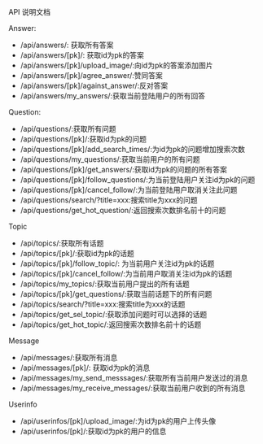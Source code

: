 API 说明文档

Answer:

* /api/answers/: 获取所有答案
* /api/answers/[pk]/: 获取id为pk的答案
* /api/answers/[pk]/upload_image/:向id为pk的答案添加图片
* /api/answers/[pk]/agree_answer/:赞同答案
* /api/answers/[pk]/against_answer/:反对答案
* /api/answers/my_answers/:获取当前登陆用户的所有回答

Question:

* /api/questions/:获取所有问题
* /api/questions/[pk]/:获取id为pk的问题
* /api/questions/[pk]/add_search_times/:为id为pk的问题增加搜索次数
* /api/questions/my_questions/:获取当前用户的所有问题
* /api/questions/[pk]/get_answers/:获取id为pk的问题的所有答案
* /api/questions/[pk]/follow_questions/:为当前登陆用户关注id为pk的问题
* /api/questions/[pk]/cancel_follow/:为当前登陆用户取消关注此问题
* /api/questions/search/?title=xxx:搜索title为xxx的问题
* /api/questions/get_hot_question/:返回搜索次数排名前十的问题

Topic

* /api/topics/:获取所有话题
* /api/topics/[pk]/:获取id为pk的话题
* /api/topics/[pk]/follow_topic/: 为当前用户关注id为pk的话题
* /api/topics/[pk]/cancel_follow/:为当前用户取消关注id为pk的话题
* /api/topics/my_topics/:获取当前用户提出的所有话题
* /api/topics/[pk]/get_questions/:获取当前话题下的所有问题
* /api/topics/search/?title=xxx:搜索title为xxx的话题
* /api/topics/get_sel_topic/:获取添加问题时可以选择的话题
* /api/topics/get_hot_topic/:返回搜索次数排名前十的话题

Message

* /api/messages/:获取所有消息
* /api/messages/[pk]/: 获取id为pk的消息
* /api/messages/my_send_messsages/:获取所有当前用户发送过的消息
* /api/messages/my_receive_messages/:获取当前用户收到的所有消息

Userinfo

* /api/userinfos/[pk]/upload_image/:为id为pk的用户上传头像
* /api/userinfos/[pk]/:获取id为pk的用户的信息